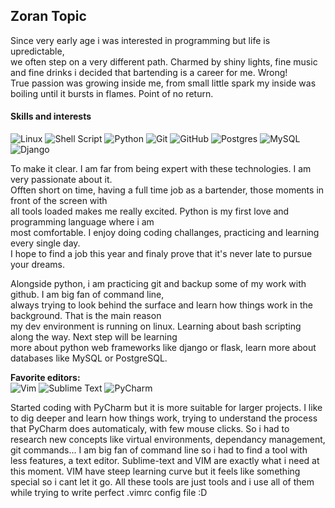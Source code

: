 ## Zoran Topic
Since very early age i was interested in programming but life is upredictable,  
we often step on a very different path. Charmed by shiny lights, fine music  
and fine drinks i decided that bartending is a career for me. Wrong!  
True passion was growing inside me, from small little spark my inside was  
boiling until it bursts in flames. Point of no return.


#### Skills and interests
![Linux](https://img.shields.io/badge/Linux-FCC624?style=for-the-badge&logo=linux&logoColor=black)
![Shell Script](https://img.shields.io/badge/shell_script-%23121011.svg?style=for-the-badge&logo=gnu-bash&logoColor=white)
![Python](https://img.shields.io/badge/python-3670A0?style=for-the-badge&logo=python&logoColor=ffdd54)
![Git](https://img.shields.io/badge/git-%23F05033.svg?style=for-the-badge&logo=git&logoColor=white)
![GitHub](https://img.shields.io/badge/github-%23121011.svg?style=for-the-badge&logo=github&logoColor=white)
![Postgres](https://img.shields.io/badge/postgres-%23316192.svg?style=for-the-badge&logo=postgresql&logoColor=white)
![MySQL](https://img.shields.io/badge/mysql-%2300f.svg?style=for-the-badge&logo=mysql&logoColor=white)
![Django](https://img.shields.io/badge/django-%23092E20.svg?style=for-the-badge&logo=django&logoColor=white)

To make it clear. I am far from being expert with these technologies. I am very passionate about it.  
Offten short on time, having a full time job as a bartender, those moments in front of the screen with  
all tools loaded makes me really excited. Python is my first love and programming language where i am  
most comfortable. I enjoy doing coding challanges, practicing and learning every single day.  
I hope to find a job this year and finaly prove that it's never late to pursue your dreams.  

Alongside python, i am practicing git and backup some of my work with github. I am big fan of command line,  
always trying to look behind the surface and learn how things work in the background. That is the main reason  
my dev environment is running on linux. Learning about bash scripting along the way. Next step will be learning  
more about python web frameworks like django or flask, learn more about databases like MySQL or PostgreSQL.  


**Favorite editors:**
<br>
![Vim](https://img.shields.io/badge/VIM-%2311AB00.svg?style=for-the-badge&logo=vim&logoColor=white)
![Sublime Text](https://img.shields.io/badge/sublime_text-%23575757.svg?style=for-the-badge&logo=sublime-text&logoColor=important)
![PyCharm](https://img.shields.io/badge/pycharm-143?style=for-the-badge&logo=pycharm&logoColor=black&color=black&labelColor=green)
</br>

Started coding with PyCharm but it is more suitable for larger projects. I like to dig deeper and learn how things work, trying to
understand the process that PyCharm does automaticaly, with few mouse clicks. So i had to research new concepts like virtual environments,
dependancy management, git commands... I am big fan of command line so i had to find a tool with less features, a text editor.
Sublime-text and VIM are exactly what i need at this moment. VIM have steep learning curve but it feels like something special so i cant
let it go. All these tools are just tools and i use all of them while trying to write perfect .vimrc config file :D 



<!--- comment
languages: python, sql, javascript, golang
Knowledge of different linux distributions and protocols,
bash shell scripting, SSH, SFTP, PGP encryption
docker and cloud services like aws
--->

<!--- comment
Awesome GitHub Profile README
https://github.com/abhisheknaiidu/awesome-github-profile-readme
--->

<!--- markdown badges taken from:
https://github.com/Ileriayo/markdown-badges/
more styles available
--->

<!--- profile icons
if you search github for some topic
you will get search results with topic icon
copy image link and you can paste it here 
![name](link)
--->



